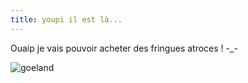 ```yaml
---
title: youpi il est là...
---
```


Ouaip je vais pouvoir acheter des fringues atroces ! -_-

![goeland](http://static.cyprio.net/wtf/old_pics/goeland_mai2002.jpg)

